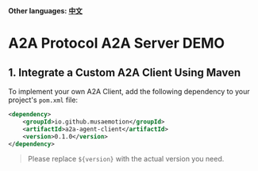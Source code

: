**Other languages: [中文](README.zh-CN.md)**

# A2A Protocol A2A Server DEMO

## 1. Integrate a Custom A2A Client Using Maven

To implement your own A2A Client, add the following dependency to your project's `pom.xml` file:

```xml
<dependency>
    <groupId>io.github.musaemotion</groupId>
    <artifactId>a2a-agent-client</artifactId>
    <version>0.1.0</version>
</dependency>
```

> Please replace `${version}` with the actual version you need.

